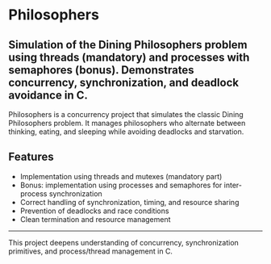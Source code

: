 # Philosophers
Simulation of the Dining Philosophers problem using threads (mandatory) and processes with semaphores (bonus). Demonstrates concurrency, synchronization, and deadlock avoidance in C.
-------------------------------------------------------------------
Philosophers is a concurrency project that simulates the classic Dining Philosophers problem. It manages philosophers who alternate between thinking, eating, and sleeping while avoiding deadlocks and starvation.

## Features

- Implementation using threads and mutexes (mandatory part)
- Bonus: implementation using processes and semaphores for inter-process synchronization
- Correct handling of synchronization, timing, and resource sharing
- Prevention of deadlocks and race conditions
- Clean termination and resource management

---

This project deepens understanding of concurrency, synchronization primitives, and process/thread management in C.

